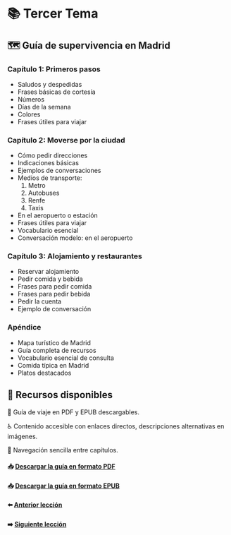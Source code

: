 # 📚 Tercer Tema

## 🗺️ Guía de supervivencia en Madrid

### Capítulo 1: Primeros pasos
- Saludos y despedidas  
- Frases básicas de cortesía  
- Números  
- Días de la semana  
- Colores  
- Frases útiles para viajar  

### Capítulo 2: Moverse por la ciudad  
- Cómo pedir direcciones  
- Indicaciones básicas  
- Ejemplos de conversaciones  
- Medios de transporte:  
  1. Metro  
  2. Autobuses  
  3. Renfe  
  4. Taxis  
- En el aeropuerto o estación  
- Frases útiles para viajar  
- Vocabulario esencial  
- Conversación modelo: en el aeropuerto  

### Capítulo 3: Alojamiento y restaurantes  
- Reservar alojamiento  
- Pedir comida y bebida  
- Frases para pedir comida  
- Frases para pedir bebida  
- Pedir la cuenta  
- Ejemplo de conversación  

### Apéndice  
- Mapa turístico de Madrid  
- Guía completa de recursos  
- Vocabulario esencial de consulta  
- Comida típica en Madrid  
- Platos destacados  

## 🧰 Recursos disponibles  
📄 Guía de viaje en PDF y EPUB descargables.  

♿ Contenido accesible con enlaces directos, descripciones alternativas en imágenes. 

📌 Navegación sencilla entre capítulos.

#### 📥 <a href="/03-Guia de viaje/dist/Guia de supervivencia en Madrid - Siomara Sanchez.pdf" target="_blank">Descargar la guía en formato PDF</a> 
#### 📥 <a href="/03-Guia de viaje/dist/guia_madrid.epub" target="_blank">Descargar la guía en formato EPUB</a>

#### ⬅️ [Anterior lección](../02-Categorias-Gramaticales/README.md)
#### ➡️ [Siguiente lección](../04-Narrativa%20Interactiva/README.md)